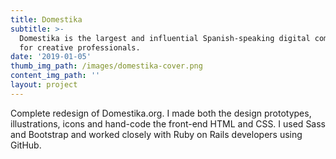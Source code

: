 ```yaml
---
title: Domestika
subtitle: >-
  Domestika is the largest and influential Spanish-speaking digital community
  for creative professionals.
date: '2019-01-05'
thumb_img_path: /images/domestika-cover.png
content_img_path: ''
layout: project
---
```

Complete redesign of Domestika.org. I made both the design prototypes, illustrations, icons and hand-code the front-end HTML and CSS. I used Sass and Bootstrap and worked closely with Ruby on Rails developers using GitHub.
